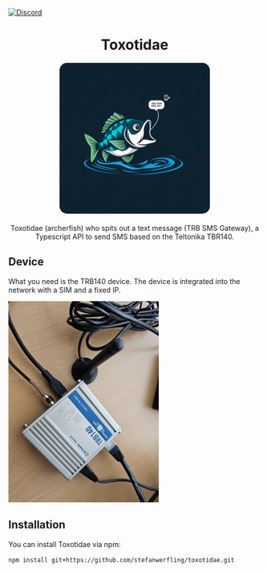 [![Discord](https://img.shields.io/discord/1347133593578766369.svg?label=Discord&logo=discord&color=5865F2&logoColor=white)](https://discord.gg/52PQ2mbWQD)

<h1 align="center">Toxotidae</h1>
<p align="center">
<img src="/doc/images/logo.jpeg" width="300px" style="border-radius: 15px;transition: transform .2s;object-fit: cover;">
<br><br>
Toxotidae (archerfish) who spits out a text message (TRB SMS Gateway), a Typescript API to send SMS based on the Teltonika TBR140.
</p>

## Device
What you need is the TRB140 device. The device is integrated into the network with a SIM and a fixed IP.

<img src="/doc/images/device.jpeg" width="300px" >

## Installation

You can install Toxotidae via npm:

```bash
npm install git+https://github.com/stefanwerfling/toxotidae.git
```

